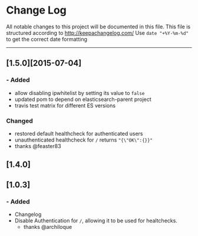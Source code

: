# Change Log

All notable changes to this project will be documented in this
file. This file is structured according to http://keepachangelog.com/
Use  `date "+%Y-%m-%d"` to get the correct date formatting

- - -
## [1.5.0][2015-07-04]

### - Added
- allow disabling ipwhitelist by setting its value to `false`
- updated pom to depend on elasticsearch-parent project
- travis test matrix for different ES versions

### Changed
- restored default healthcheck for authenticated users
- unauthenticated healthcheck for `/` returns `"{\"OK\":{}}"`
- thanks @feaster83

## [1.4.0]
## [1.0.3]

### - Added
- Changelog
- Disable Authentication for `/`, allowing it to be used for healtchecks.
  - thanks @archiloque
